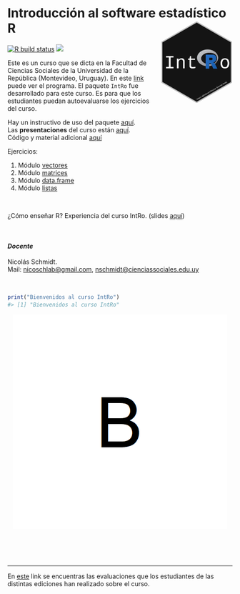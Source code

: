 
<!-- README.md is generated from README.Rmd. Please edit that file -->

# Introducción al software estadístico R <img src="man/figures/logo.png" style="margin-left:10px;margin-bottom:5px;" width="160" align="right"></a>

<!-- badges: start -->

[![R build
status](https://github.com/Nicolas-Schmidt/IntRo/workflows/R-CMD-check/badge.svg)](https://github.com/Nicolas-Schmidt/IntRo/actions)
[![](https://img.shields.io/badge/devel%20version-1.4.0-blue.svg)](https://github.com/Nicolas-Schmidt/IntRo)
<!-- badges: end -->

Este es un curso que se dicta en la Facultad de Ciencias Sociales de la
Universidad de la República (Montevideo, Uruguay). En este
[link](https://github.com/Nicolas-Schmidt/IntRo/blob/master/man/Ejercicios/Programa_IntRo.pdf)
puede ver el programa. El paquete `IntRo` fue desarrollado para este
curso. Es para que los estudiantes puedan autoevaluarse los ejercicios
del curso.

Hay un instructivo de uso del paquete
[aquí](https://github.com/Nicolas-Schmidt/IntRo/blob/master/man/Ejercicios/Instructivo_IntRo.pdf).<br />
Las **presentaciones** del curso están
[aquí](https://github.com/Nicolas-Schmidt/IntRo/tree/master/man/Presentaciones).<br />
Código y material adicional
[aquí](https://github.com/Nicolas-Schmidt/IntRo/tree/master/man/Presentaciones/codigo)

Ejercicios:

1.  Módulo
    [vectores](https://github.com/Nicolas-Schmidt/IntRo/blob/master/man/Ejercicios/Ejercicios_Modulo_vectores.pdf)
2.  Módulo
    [matrices](https://github.com/Nicolas-Schmidt/IntRo/blob/master/man/Ejercicios/Ejercicios_Modulo_matrices.pdf)
3.  Módulo
    [data.frame](https://github.com/Nicolas-Schmidt/IntRo/blob/master/man/Ejercicios/Ejercicios_Modulo_dataframe.pdf)
4.  Módulo
    [listas](https://github.com/Nicolas-Schmidt/IntRo/blob/master/man/Ejercicios/Ejercicios_Modulo_listas.pdf)

<br />

¿Cómo enseñar R? Experiencia del curso IntRo. (slides
[aquí](https://github.com/Nicolas-Schmidt/IntRo/blob/master/man/Presentaciones/codigo/aprendeR.pdf))

<br />

#### *_Docente_*

Nicolás Schmidt.  
Mail: <nicoschlab@gmail.com>, <nschmidt@cienciassociales.edu.uy>

<br />

``` r
print("Bienvenidos al curso IntRo")
#> [1] "Bienvenidos al curso IntRo"
```

<center>

<img src="https://raw.githubusercontent.com/Nicolas-Schmidt/IntRo/master/man/figures/animation.gif"></a>

</center>

<br />

<br />

<br />

-----

En [este](https://github.com/Nicolas-Schmidt/Evaluaciones_IntRo) link se
encuentras las evaluaciones que los estudiantes de las distintas
ediciones han realizado sobre el curso.
